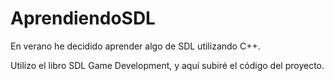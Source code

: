 # AprendiendoSDL

En verano he decidido aprender algo de SDL utilizando C++.

Utilizo el libro SDL Game Development, y aquí subiré el código del proyecto.

